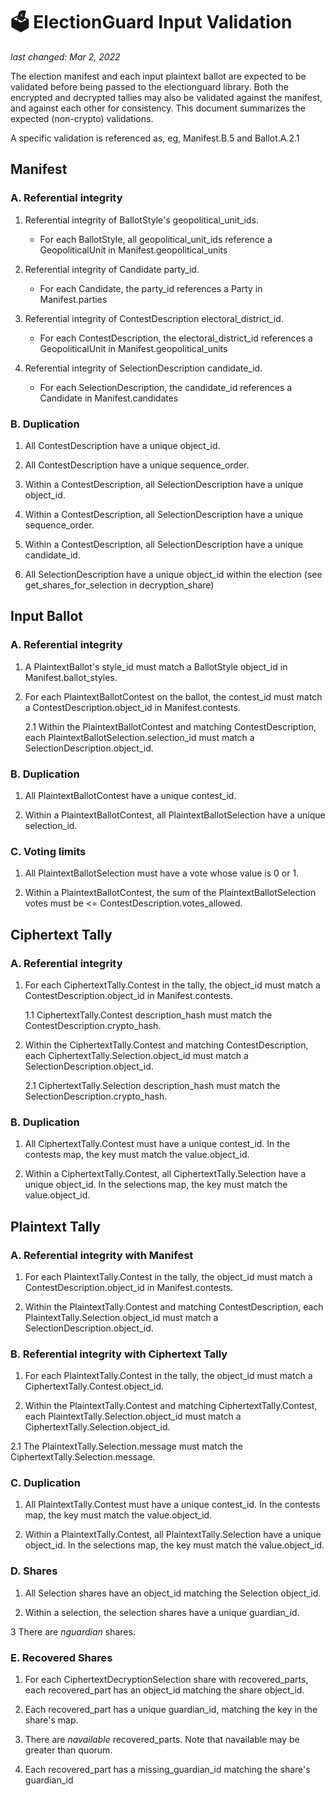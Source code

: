 # 🗳 ElectionGuard Input Validation
_last changed: Mar 2, 2022_

The election manifest and each input plaintext ballot are expected to be validated before being passed to the 
electionguard library. Both the encrypted and decrypted tallies may also be validated against the manifest,
and against each other for consistency. This document summarizes the expected (non-crypto) validations.

A specific validation is referenced as, eg, Manifest.B.5 and Ballot.A.2.1

## Manifest

### A. Referential integrity

1. Referential integrity of BallotStyle's geopolitical_unit_ids.
    * For each BallotStyle, all geopolitical_unit_ids reference a GeopoliticalUnit in Manifest.geopolitical_units

2. Referential integrity of Candidate party_id.
    * For each Candidate, the party_id references a Party in Manifest.parties
    
3. Referential integrity of ContestDescription electoral_district_id.
    * For each ContestDescription, the electoral_district_id references a GeopoliticalUnit in Manifest.geopolitical_units    

4. Referential integrity of SelectionDescription candidate_id.
    * For each SelectionDescription, the candidate_id references a Candidate in Manifest.candidates    
    
### B. Duplication

1. All ContestDescription have a unique object_id.   

2. All ContestDescription have a unique sequence_order.  

3. Within a ContestDescription, all SelectionDescription have a unique object_id.

4. Within a ContestDescription, all SelectionDescription have a unique sequence_order.

5. Within a ContestDescription, all SelectionDescription have a unique candidate_id.

6. All SelectionDescription have a unique object_id within the election (see get_shares_for_selection in decryption_share)


## Input Ballot

### A. Referential integrity

1. A PlaintextBallot's style_id must match a BallotStyle object_id in Manifest.ballot_styles.

2. For each PlaintextBallotContest on the ballot, the contest_id must match a ContestDescription.object_id in Manifest.contests.
   
   2.1 Within the PlaintextBallotContest and matching ContestDescription, each PlaintextBallotSelection.selection_id must match a SelectionDescription.object_id.
   
### B. Duplication

1. All PlaintextBallotContest have a unique contest_id.   

2. Within a PlaintextBallotContest, all PlaintextBallotSelection have a unique selection_id.

### C. Voting limits

1. All PlaintextBallotSelection must have a vote whose value is 0 or 1.

2. Within a PlaintextBallotContest, the sum of the PlaintextBallotSelection votes must be <= ContestDescription.votes_allowed.


## Ciphertext Tally

### A. Referential integrity

1. For each CiphertextTally.Contest in the tally, the object_id must match a ContestDescription.object_id in Manifest.contests.

   1.1 CiphertextTally.Contest description_hash must match the ContestDescription.crypto_hash.
   
2. Within the CiphertextTally.Contest and matching ContestDescription, each CiphertextTally.Selection.object_id must match a SelectionDescription.object_id.
   
   2.1 CiphertextTally.Selection description_hash must match the SelectionDescription.crypto_hash.

### B. Duplication

1. All CiphertextTally.Contest must have a unique contest_id. In the contests map, the key must match the value.object_id.  

2. Within a CiphertextTally.Contest, all CiphertextTally.Selection have a unique object_id. In the selections map, the key must match the value.object_id.


## Plaintext Tally

### A. Referential integrity with Manifest

1. For each PlaintextTally.Contest in the tally, the object_id must match a ContestDescription.object_id in Manifest.contests.
   
2. Within the PlaintextTally.Contest and matching ContestDescription, each PlaintextTally.Selection.object_id must match a SelectionDescription.object_id.

### B. Referential integrity with Ciphertext Tally

1. For each PlaintextTally.Contest in the tally, the object_id must match a CiphertextTally.Contest.object_id.
   
2. Within the PlaintextTally.Contest and matching CiphertextTally.Contest, each PlaintextTally.Selection.object_id must match a CiphertextTally.Selection.object_id.

  2.1 The PlaintextTally.Selection.message must match the CiphertextTally.Selection.message.
   
### C. Duplication

1. All PlaintextTally.Contest must have a unique contest_id. In the contests map, the key must match the value.object_id.  

2. Within a PlaintextTally.Contest, all PlaintextTally.Selection have a unique object_id. In the selections map, the key must match the value.object_id.

### D. Shares

1. All Selection shares have an object_id matching the Selection object_id.

2. Within a selection, the selection shares have a unique guardian_id. 

3 There are _nguardian_ shares.

### E. Recovered Shares

1. For each CiphertextDecryptionSelection share with recovered_parts, each recovered_part has an object_id matching the share object_id.

2. Each recovered_part has a unique guardian_id, matching the key in the share's map. 

3. There are _navailable_ recovered_parts. Note that navailable may be greater than quorum.

4. Each recovered_part has a missing_guardian_id matching the share's guardian_id



 